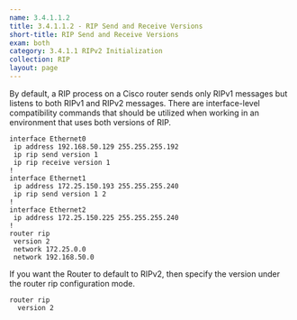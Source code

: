 ```yaml
---
name: 3.4.1.1.2
title: 3.4.1.1.2 - RIP Send and Receive Versions
short-title: RIP Send and Receive Versions
exam: both
category: 3.4.1.1 RIPv2 Initialization
collection: RIP
layout: page
---
```

By default, a RIP process on  a Cisco router sends only RIPv1 messages but listens to both RIPv1 and RIPv2 messages. There are interface-level compatibility commands that should be utilized when working in an environment that uses both versions of RIP.
```
interface Ethernet0
 ip address 192.168.50.129 255.255.255.192
 ip rip send version 1
 ip rip receive version 1
!
interface Ethernet1
 ip address 172.25.150.193 255.255.255.240
 ip rip send version 1 2
!
interface Ethernet2
 ip address 172.25.150.225 255.255.255.240
!
router rip
 version 2
 network 172.25.0.0
 network 192.168.50.0
```
If you want the Router to default to RIPv2, then specify the version under the router rip configuration mode.
```
router rip
  version 2
```
